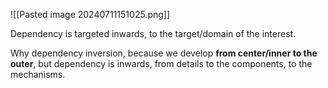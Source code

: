 ![[Pasted image 20240711151025.png]]

Dependency is targeted inwards, to the target/domain of the interest.

Why dependency inversion, because we develop **from center/inner to the outer**, but dependency is inwards, from details to the components, to the mechanisms.